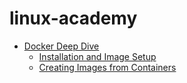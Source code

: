 # linux-academy

* [Docker Deep Dive](https://linuxacademy.com/devops/training/course/name/introduction-to-docker)
  * [Installation and Image Setup](/docker-deep-dive/1-installation-and-image-setup)
  * [Creating Images from Containers](/docker-deep-dive/2-creating-images-from-containers)
